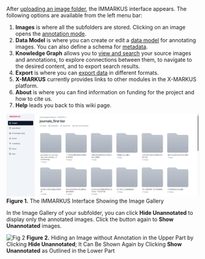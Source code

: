 After [uploading an image folder](https://github.com/rsimon/immarkus/wiki/02-Uploading-Images), the IMMARKUS interface appears. The following options are available from the left menu bar:

1.	**Images** is where all the subfolders are stored. Clicking on an image opens the [annotation mode](https://github.com/rsimon/immarkus/wiki/05-Annotating-Images).
2.	**Data Model** is where you can create or edit a [data model](https://github.com/rsimon/immarkus/wiki/04-Designing-a-Data-Model) for annotating images. You can also define a schema for [metadata](https://github.com/rsimon/immarkus/wiki/06-Working-with-Metadata).
3.	**Knowledge Graph** allows you to [view and search](https://github.com/rsimon/immarkus/wiki/07-Exploring-Data-in-Knowledge-Graph) your source images and annotations, to explore connections between them, to navigate to the desired content, and to export search results. 
4.	**Export** is where you can [export data](https://github.com/rsimon/immarkus/wiki/07-Exporting-Data) in different formats. 
5.	**X-MARKUS** currently provides links to other modules in the X-MARKUS platform.
6. **About** is where you can find information on funding for the project and how to cite us.
7. **Help** leads you back to this wiki page.


![Fig 1](update-images/03_the-interface_fig1.png)
**Figure 1.** The IMMARKUS Interface Showing the Image Gallery

In the Image Gallery of your subfolder, you can click **Hide Unannotated** to display only the annotated images. Click the button again to **Show Unannotated** images.

![Fig 2](update-images/03_the-interface_fig2.png)
**Figure 2.** Hiding an Image without Annotation in the Upper Part by Clicking **Hide Unannotated**; It Can Be Shown Again by Clicking **Show Unannotated** as Outlined in the Lower Part
